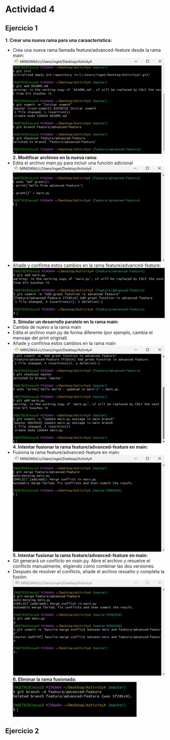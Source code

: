 # Actividad 4
## Ejercicio 1
**1. Crear una nueva rama para una caraacterística:**
  - Crea una nueva rama llamada feature/advanced-feature desde la rama main:
    ![Imagen 1](/Image/EJ1-1.jpg)
**2. Modificar archivos en la nueva rama:**
  - Edita el archivo main.py para incluir una función adicional
    ![Imagen 2](/Image/EJ1-2-1.jpg)
  - Añade y confirma estos cambios en la rama feature/advanced-feature:
    ![Imagen 3](/Image/EJ1-2-2.jpg)
**3. Simular un desarrollo paralelo en la rama main:**
  - Cambia de nuevo a la rama main
  - Edita el archivo main.py de forma diferente (por ejemplo, cambia el mensaje del print original)
  - Añade y confirma estos cambios en la rama main
    ![Imagen 4](/Image/EJ1-3.jpg)
**4. Intentar fusionar la rama feature/advanced-feature en main:**
  - Fusiona la rama feature/advanced-feature en main:
    ![Imagen 5](/Image/EJ1-4.jpg)
**5. Intentar fusionar la rama feature/advanced-feature en main:**
  - Git generará un conflicto en main.py. Abre el archivo y resuelve el conflicto manualmente, eligiendo cómo combinar las dos versiones.
  - Después de resolver el conflicto, añade el archivo resuelto y completa la fusión:
    ![Imagen 6](/Image/EJ1-5-1.jpg)
**6. Eliminar la rama fusionada:**
    ![Imagen 7](/Image/EJ1-6.jpg)

## Ejercicio 2

